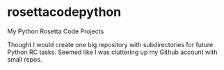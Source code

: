 # rosettacodepython
My Python Rosetta Code Projects

Thought I would create one big repository with subdirectories
for future Python RC tasks. Seemed like I was cluttering
up my Github account with small repos.

